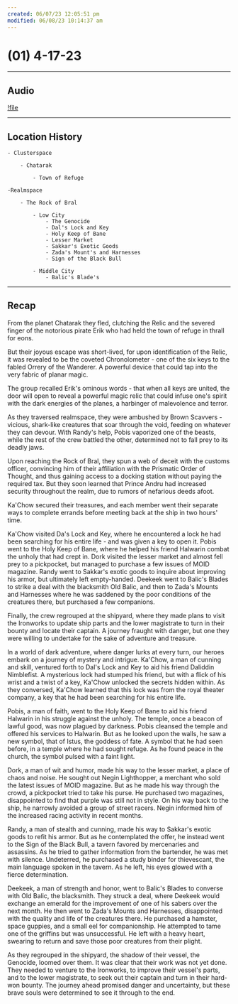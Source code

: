 ```yaml
---
created: 06/07/23 12:05:51 pm
modified: 06/08/23 10:14:37 am
---
```


# (01) 4-17-23

---

## Audio

[!file](06_Handouts/Recaps/attachments/1.mp3)

---

## Location History

	- Clusterspace

		- Chatarak

			- Town of Refuge

	-Realmspace

		- The Rock of Bral

			- Low City
				- The Genocide
				- Dal's Lock and Key
				- Holy Keep of Bane
				- Lesser Market
				- Sakkar's Exotic Goods
				- Zada's Mount's and Harnesses
				- Sign of the Black Bull

			- Middle City
				- Balic's Blade's

---

## Recap

From the planet Chatarak they fled, clutching the Relic and the severed finger of the notorious pirate Erik who had held the town of refuge in thrall for eons.

But their joyous escape was short-lived, for upon identification of the Relic, it was revealed to be the coveted Chronolometer - one of the six keys to the fabled Orrery of the Wanderer. A powerful device that could tap into the very fabric of planar magic.

The group recalled Erik's ominous words - that when all keys are united, the door will open to reveal a powerful magic relic that could infuse one's spirit with the dark energies of the planes, a harbinger of malevolence and terror.

As they traversed realmspace, they were ambushed by Brown Scavvers - vicious, shark-like creatures that soar through the void, feeding on whatever they can devour. With Randy's help, Pobis vaporized one of the beasts, while the rest of the crew battled the other, determined not to fall prey to its deadly jaws.

Upon reaching the Rock of Bral, they spun a web of deceit with the customs officer, convincing him of their affiliation with the Prismatic Order of Thought, and thus gaining access to a docking station without paying the required tax. But they soon learned that Prince Andru had increased security throughout the realm, due to rumors of nefarious deeds afoot.

Ka'Chow secured their treasures, and each member went their separate ways to complete errands before meeting back at the ship in two hours' time.

Ka'Chow visited Da's Lock and Key, where he encountered a lock he had been searching for his entire life - and was given a key to open it. Pobis went to the Holy Keep of Bane, where he helped his friend Halwarin combat the unholy that had crept in. Dork visited the lesser market and almost fell prey to a pickpocket, but managed to purchase a few issues of MOID magazine. Randy went to Sakkar's exotic goods to inquire about improving his armor, but ultimately left empty-handed. Deekeek went to Balic's Blades to strike a deal with the blacksmith Old Balic, and then to Zada's Mounts and Harnesses where he was saddened by the poor conditions of the creatures there, but purchased a few companions.

Finally, the crew regrouped at the shipyard, where they made plans to visit the Ironworks to update ship parts and the lower magistrate to turn in their bounty and locate their captain. A journey fraught with danger, but one they were willing to undertake for the sake of adventure and treasure.

In a world of dark adventure, where danger lurks at every turn, our heroes embark on a journey of mystery and intrigue. Ka'Chow, a man of cunning and skill, ventured forth to Dal's Lock and Key to aid his friend Daliddin Nimblefist. A mysterious lock had stumped his friend, but with a flick of his wrist and a twist of a key, Ka'Chow unlocked the secrets hidden within. As they conversed, Ka'Chow learned that this lock was from the royal theater company, a key that he had been searching for his entire life.

Pobis, a man of faith, went to the Holy Keep of Bane to aid his friend Halwarin in his struggle against the unholy. The temple, once a beacon of lawful good, was now plagued by darkness. Pobis cleansed the temple and offered his services to Halwarin. But as he looked upon the walls, he saw a new symbol, that of Istus, the goddess of fate. A symbol that he had seen before, in a temple where he had sought refuge. As he found peace in the church, the symbol pulsed with a faint light.

Dork, a man of wit and humor, made his way to the lesser market, a place of chaos and noise. He sought out Negin Lighthopper, a merchant who sold the latest issues of MOID magazine. But as he made his way through the crowd, a pickpocket tried to take his purse. He purchased two magazines, disappointed to find that purple was still not in style. On his way back to the ship, he narrowly avoided a group of street racers. Negin informed him of the increased racing activity in recent months.

Randy, a man of stealth and cunning, made his way to Sakkar's exotic goods to refit his armor. But as he contemplated the offer, he instead went to the Sign of the Black Bull, a tavern favored by mercenaries and assassins. As he tried to gather information from the bartender, he was met with silence. Undeterred, he purchased a study binder for thievescant, the main language spoken in the tavern. As he left, his eyes glowed with a fierce determination.

Deekeek, a man of strength and honor, went to Balic's Blades to converse with Old Balic, the blacksmith. They struck a deal, where Deekeek would exchange an emerald for the improvement of one of his sabers over the next month. He then went to Zada's Mounts and Harnesses, disappointed with the quality and life of the creatures there. He purchased a hamster, space guppies, and a small eel for companionship. He attempted to tame one of the griffins but was unsuccessful. He left with a heavy heart, swearing to return and save those poor creatures from their plight.

As they regrouped in the shipyard, the shadow of their vessel, the Genocide, loomed over them. It was clear that their work was not yet done. They needed to venture to the Ironworks, to improve their vessel's parts, and to the lower magistrate, to seek out their captain and turn in their hard-won bounty. The journey ahead promised danger and uncertainty, but these brave souls were determined to see it through to the end.

